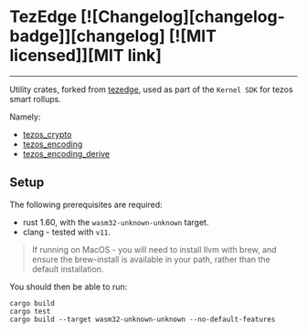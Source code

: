 # TezEdge [![Changelog][changelog-badge]][changelog] [![MIT licensed]][MIT link]

---

Utility crates, forked from [tezedge](github.com/tezedge/tezedge), used as part of the `Kernel SDK` for tezos smart rollups.

Namely:
- [tezos_crypto](./crypto/README.md) 
- [tezos_encoding](./tezos-encoding/README.md) 
- [tezos_encoding_derive](./tezos-encoding-derive/README.md)

## Setup

The following prerequisites are required:

- rust 1.60, with the `wasm32-unknown-unknown` target.
- clang - tested with `v11`.

> If running on MacOS - you will need to install llvm with brew, and ensure the brew-install is available in your path, rather than the default installation.

You should then be able to run:

```shell
cargo build
cargo test
cargo build --target wasm32-unknown-unknown --no-default-features
```
